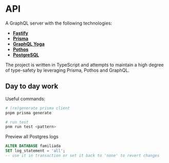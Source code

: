 # API

A GraphQL server with the following technologies:

- [**Fastify**](https://www.fastify.io/)
- [**Prisma**](https://www.prisma.io/)
- [**GraphQL Yoga**](https://www.graphql-yoga.com/)
- [**Pothos**](https://pothos-graphql.dev/)
- [**PostgreSQL**](https://www.postgresql.org/)

The project is written in TypeScript and attempts to maintain a high degree of type-safety by leveraging Prisma, Pothos and GraphQL.

## Day to day work

Useful commands:

```bash
# (re)generate prisma client
pnpm prisma generate

# run test
pnm run test <pattern>
```

Preview all Postgres logs
```sql
ALTER DATABASE familiada
SET log_statement = 'all';
-- use it in transaction or set it back to 'none' to revert changes
```
